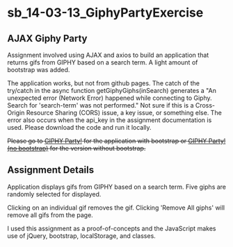 # sb_14-03-13_GiphyPartyExercise

## AJAX Giphy Party

Assignment involved using AJAX and axios to build an application that returns gifs from GIPHY based on a search term. A light amount of bootstrap was added.

The application works, but not from github pages. The catch of the try/catch in the async function getGiphyGiphs(inSearch) generates a "An unexpected error (Network Error) happened while connecting to Giphy. Search for 'search-term' was not performed." Not sure if this is a Cross-Origin Resource Sharing (CORS) issue, a key issue, or something else. The error also occurs when the api_key in the assignment documentation is used. Please download the code and run it locally.

~~Please go to [GIPHY Party!](https://jimgeist.github.io/sb_14-03-13_GiphyPartyExercise/) for the application with bootstrap or [GIPHY Party! (no bootstrap)](https://jimgeist.github.io/sb_14-03-13_GiphyPartyExercise/index-nobootstrap.html) for the version without bootstrap.~~

## Assignment Details
Application displays gifs from GIPHY based on a search term. Five giphs are randomly selected for displayed.

Clicking on an individual gif removes the gif. Clicking 'Remove All giphs' will remove all gifs from the page.

I used this assignment as a proof-of-concepts and the JavaScript makes use of jQuery, bootstrap, localStorage, and classes.
